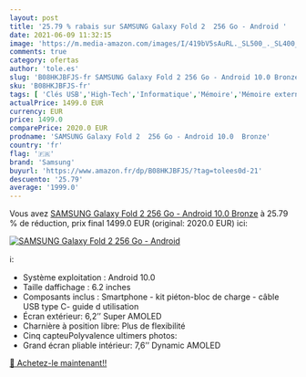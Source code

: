 ```yaml
---
layout: post
title: '25.79 % rabais sur SAMSUNG Galaxy Fold 2  256 Go - Android '
date: 2021-06-09 11:32:15
image: 'https://m.media-amazon.com/images/I/419bV5sAuRL._SL500_._SL400_.jpg'
comments: true
category: ofertas
author: 'tole.es'
slug: 'B08HKJBFJS-fr SAMSUNG Galaxy Fold 2 256 Go - Android 10.0 Bronze'
sku: 'B08HKJBFJS-fr'
tags: [ 'Clés USB','High-Tech','Informatique','Mémoire','Mémoire externe','Smartphones et téléphones portables débloqués','Téléphones portables et accessoires','samsung', ]
actualPrice: 1499.0 EUR
currency: EUR
price: 1499.0
comparePrice: 2020.0 EUR
prodname: 'SAMSUNG Galaxy Fold 2  256 Go - Android 10.0  Bronze'
country: 'fr'
flag: '🇫🇷'
brand: 'Samsung'
buyurl: 'https://www.amazon.fr/dp/B08HKJBFJS/?tag=tolees0d-21'
descuento: '25.79'
average: '1999.0'
---
```


Vous avez [SAMSUNG Galaxy Fold 2  256 Go - Android 10.0  Bronze](https://www.amazon.fr/dp/B08HKJBFJS/?tag=tolees0d-21)  à  25.79 % de réduction, prix final  1499.0 EUR (original: 2020.0 EUR) ici:

[![SAMSUNG Galaxy Fold 2  256 Go - Android ](https://m.media-amazon.com/images/I/419bV5sAuRL._SL500_._SL400_.jpg)](https://www.amazon.fr/dp/B08HKJBFJS/?tag=tolees0d-21)

ℹ️:

- Système exploitation : Android 10.0
- Taille daffichage : 6.2 inches
- Composants inclus : Smartphone - kit piéton-bloc de charge - câble USB type C- guide d utilisation
- Écran extérieur: 6,2’’ Super AMOLED
- Charnière à position libre: Plus de flexibilité
- Cinq capteuPolyvalence ultimers photos:
- Grand écran pliable intérieur: 7,6’’ Dynamic AMOLED

[🛒 Achetez-le maintenant!!](https://www.amazon.fr/dp/B08HKJBFJS/?tag=tolees0d-21)

